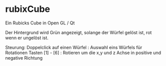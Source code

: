 rubixCube
=========

Ein Rubicks Cube in Open GL / Qt

Der Hintergrund wird Grün angezeigt, solange der Würfel gelöst ist, rot wenn er ungelöst ist.

Steurung:
Doppelclick auf einen Würfel : Auswahl eins Würfels für Rotationen
Tasten [1] - [6] : Rotieren um die x,y und z Achse in positive und negative Richtung

